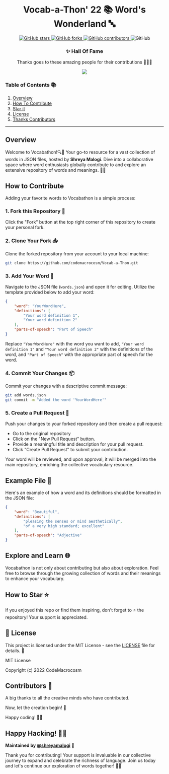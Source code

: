 


<div align="center">

# Vocab-a-Thon' 22 📚 Word's Wonderland 🔤 

</div>
<p align="center">
  <a href="https://github.com/CodeMacrocosm/Vocab-a-Thon/stargazers">
    <img src="https://img.shields.io/github/stars/CodeMacrocosm/Vocab-a-Thon-22?style=flat-square" alt="GitHub stars">
  </a>
  <a href="https://github.com/CodeMacrocosm/Vocab-a-Thon/network">
    <img src="https://img.shields.io/github/forks/CodeMacrocosm/Vocab-a-Thon-22?style=flat-square" alt="GitHub forks">
  </a>
  <a href="https://github.com/codemacrocosm/Vocab-a-Thon/graphs/contributors">
    <img src="https://img.shields.io/github/contributors/codemacrocosm/Vocab-a-Thon-22.svg" alt="GitHub contributors">
  </a>
  <img src="https://img.shields.io/github/license/CodeMacrocosm/Vocab-a-Thon" alt="GitHub">
</p>

<div align="center">

### ✨ Hall Of Fame

Thanks goes to these amazing people for their contributions 🎉🎉🎉

<a href="https://github.com/codeMacrocosm/Vocab-a-Thon/graphs/contributors">
  <img src="https://contrib.rocks/image?repo=codeMacrocosm/Vocab-a-Thon" />
</a>

</div>




### Table of Contents 📚

1. [Overview](#overview)
3. [How To Contribute](#how-to-contribute)
4. [Star it](#how-to-star-)
5. [License](#-license)
6. [Thanks Contributors](#contributors-)


---

## Overview

Welcome to Vocabathon!🔍📖 Your go-to resource for a vast collection of words in JSON files, hosted by **Shreya Malogi**. Dive into a collaborative space where word enthusiasts globally contribute to and explore an extensive repository of words and meanings. 🌟📣


## How to Contribute 

Adding your favorite words to Vocabathon is a simple process:

### 1. Fork this Repository 🍴

Click the "Fork" button at the top right corner of this repository to create your personal fork.

### 2. Clone Your Fork 📥

Clone the forked repository from your account to your local machine:

```bash
git clone https://github.com/codemacrocosm/Vocab-a-Thon.git
```

### 3. Add Your Word 📝

Navigate to the JSON file (`words.json`) and open it for editing. Utilize the template provided below to add your word:

```json
{
    "word": "YourWordHere",
    "definitions": [
        "Your word definition 1",
        "Your word definition 2"
    ],
    "parts-of-speech": "Part of Speech"
}
```

Replace `"YourWordHere"` with the word you want to add, `"Your word definition 1"` and `"Your word definition 2"` with the definitions of the word, and `"Part of Speech"` with the appropriate part of speech for the word.

### 4. Commit Your Changes 📦

Commit your changes with a descriptive commit message:

```bash
git add words.json
git commit -m "Added the word 'YourWordHere'"
```

### 5. Create a Pull Request 🎉

Push your changes to your forked repository and then create a pull request:

- Go to the original repository
- Click on the "New Pull Request" button.
- Provide a meaningful title and description for your pull request.
- Click "Create Pull Request" to submit your contribution.

Your word will be reviewed, and upon approval, it will be merged into the main repository, enriching the collective vocabulary resource.

## Example File 🎃

Here's an example of how a word and its definitions should be formatted in the JSON file:

```json
{
    "word": "Beautiful",
    "definitions": [
        "pleasing the senses or mind aesthetically",
        "of a very high standard; excellent"
    ],
    "parts-of-speech": "Adjective"
}
```

## Explore and Learn 🌐

Vocabathon is not only about contributing but also about exploration. Feel free to browse through the growing collection of words and their meanings to enhance your vocabulary.

## How to Star ⭐

If you enjoyed this repo or find them inspiring, don't forget to ⭐ the repository! Your support is appreciated.

## 📄 License

This project is licensed under the MIT License - see the [LICENSE](LICENSE) file for details. 📜

MIT License

Copyright (c) 2022 CodeMacrocosm



## Contributors 🙌

A big thanks to all the creative minds who have contributed.

Now, let the creation begin! 🎨

Happy coding! 🚀🎉

## Happy Hacking! 🎃👾



**Maintained by [@shreyamalogi](https://github.com/shreyamalogi) 🌟**

Thank you for contributing! Your support is invaluable in our collective journey to expand and celebrate the richness of language. Join us today and let's continue our exploration of words together! 🚀📖
